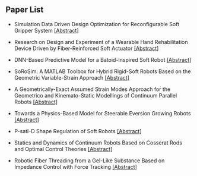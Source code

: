 ## Paper List

- Simulation Data Driven Design Optimization for Reconfigurable Soft Gripper System
[[Abstract]](https://events.infovaya.com/presentation?id=91139)

- Research on Design and Experiment of a Wearable Hand Rehabilitation Device Driven by Fiber-Reinforced Soft Actuator
[[Abstract]](https://events.infovaya.com/presentation?id=91142)

- DNN-Based Predictive Model for a Batoid-Inspired Soft Robot
[[Abstract]](https://events.infovaya.com/presentation?id=91145)

- SoRoSim: A MATLAB Toolbox for Hybrid Rigid-Soft Robots Based on the Geometric Variable-Strain Approach
[[Abstract]](https://events.infovaya.com/presentation?id=91151)

- A Geometrically-Exact Assumed Strain Modes Approach for the Geometrico and Kinemato-Static Modellings of Continuum Parallel Robots
[[Abstract]](https://events.infovaya.com/presentation?id=91154)

- Towards a Physics-Based Model for Steerable Eversion Growing Robots
[[Abstract]](https://events.infovaya.com/presentation?id=91157)

- P-satI-D Shape Regulation of Soft Robots
[[Abstract]](https://events.infovaya.com/presentation?id=91160)

- Statics and Dynamics of Continuum Robots Based on Cosserat Rods and Optimal Control Theories
[[Abstract]](https://events.infovaya.com/presentation?id=91163)

- Robotic Fiber Threading from a Gel-Like Substance Based on Impedance Control with Force Tracking
[[Abstract]](https://events.infovaya.com/presentation?id=91166)

